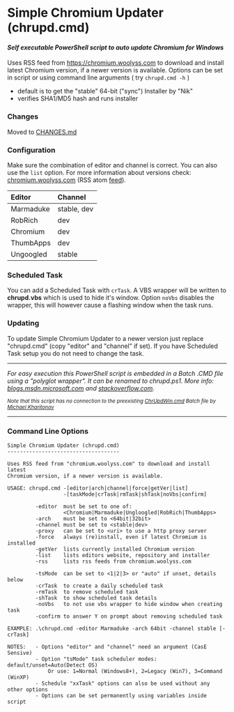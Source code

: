 # Simple Chromium Updater (chrupd.cmd)

#### *Self executable PowerShell script to auto update Chromium for Windows*

Uses RSS feed from https://chromium.woolyss.com to download and install latest Chromium version, if a newer version is available. Options can be set in script or using command line arguments ( try `chrupd.cmd -h` )

- default is to get the "stable" 64-bit ("sync") Installer by "Nik"
- verifies SHA1/MD5 hash and runs installer

### Changes

Moved to [CHANGES.md](CHANGES.md)

### Configuration

Make sure the combination of editor and channel is correct. You can also use  the ```list``` option. For more information about versions check: [chromium.woolyss.com](https://chromium.woolyss.com/?cut=1&ago=1) (RSS atom [feed](https://chromium.woolyss.com/feed/windows-64-bit)).

| Editor       | Channel      |
|:-------------|:-------------|
| Marmaduke    | stable, dev  |
| RobRich      | dev          |
| Chromium     | dev          |
| ThumbApps    | dev          |
| Ungoogled    | stable       |

### Scheduled Task

You can add a Scheduled Task with ```crTask```. A VBS wrapper will be written to **chrupd.vbs** which is used to hide it's window. Option ```noVbs``` disables the wrapper, this will however cause a flashing window when the task runs.

### Updating

To update Simple Chromium Updater to a newer version just replace "chrupd.cmd" (copy "editor" and "channel" if set). If you have Scheduled Task setup you do not need to change the task. 

---

*For easy execution this PowerShell script is embedded in a Batch .CMD file using a "polyglot wrapper". It can be renamed to chrupd.ps1. More info: [blogs.msdn.microsoft.com](https://blogs.msdn.microsoft.com/jaybaz_ms/2007/04/26/powershell-polyglot) and [stackoverflow.com](https://stackoverflow.com/questions/29645).*
 
<small>*Note that this script has no connection to the preexisting [ChrUpdWin.cmd](https://gist.github.com/mikhaelkh/12dec36d4a1c4136628b#file-chrupdwin-cmd) Batch file by [Michael Kharitonov](https://github.com/mikhaelkh)*</small>

---

### Command Line Options

```
Simple Chromium Updater (chrupd.cmd)
------------------------------------

Uses RSS feed from "chromium.woolyss.com" to download and install latest
Chromium version, if a newer version is available.

USAGE: chrupd.cmd -[editor|arch|channel|force|getVer|list]
                  -[taskMode|crTask|rmTask|shTask|noVbs|confirm]

         -editor  must be set to one of:
                  <Chromium|Marmaduke|Ungloogled|RobRich|ThumbApps>
         -arch    must be set to <64bit|32bit>
         -channel must be set to <stable|dev>
         -proxy   can be set to <uri> to use a http proxy server
         -force   always (re)install, even if latest Chromium is installed
         -getVer  lists currently installed Chromium version
         -list    lists editors website, repository and installer
         -rss     lists rss feeds from chromium.woolyss.com

         -tsMode  can be set to <1|2|3> or "auto" if unset, details below
         -crTask  to create a daily scheduled task
         -rmTask  to remove scheduled task
         -shTask  to show scheduled task details
         -noVbs   to not use vbs wrapper to hide window when creating task
         -confirm to answer Y on prompt about removing scheduled task

EXAMPLE: .\chrupd.cmd -editor Marmaduke -arch 64bit -channel stable [-crTask]

NOTES:   - Options "editor" and "channel" need an argument (CasE Sensive)
         - Option "tsMode" task scheduler modes: default/unset=Auto(Detect OS)
             Or use: 1=Normal (Windows8+), 2=Legacy (Win7), 3=Command (WinXP)
         - Schedule "xxTask" options can also be used without any other options
         - Options can be set permanently using variables inside script

```
